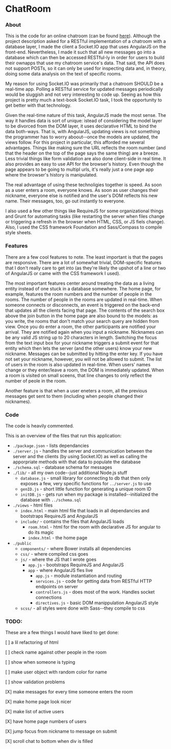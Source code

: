 # ChatRoom

### About

This is the code for an online chatroom (can be found
[here](http://chatroom.rickym.me/)). Although the project description asked for a
RESTful implementation of a chatroom with a database layer, I made the client a
Socket.IO app that uses AngularJS on the front-end. Nevertheless, I made it such that
all new messages go into a database which can then be accessed RESTful-ly in order
for users to build their ownapps that use my chatroom service's data. That said, the
API does not support POSTs, so it can only be used for inspecting data and, in
theory, doing some data analysis on the text of specific rooms.

My reason for using Socket.IO was primarily that a chatroom SHOULD be a real-time
app. Polling a RESTful service for updated messages periodically would be sluggish
and not very interesting to code up. Seeing as how this project is pretty much a
text-book Socket.IO task, I took the opportunity to get better with that technology.

Given the real-time nature of this task, AngularJS made the most sense. The way it
handles data is sort of unique: istead of considering the model layer to be divorced
from the DOM layer, it uses declarative HTML to bind the data both-ways. That is,
with AngularJS, updating views is not something the programmer has to worry
aboout--once the models are updated, the views follow. For this project in
particular, this afforded me several advantages. Things like making sure the URL
reflects the room number (and that the header on the top of the page says the same
thing) are a breeze. Less trivial things like form validation are also done
client-side in real time. It also provides an easy to use API for the browser's
history. Even though the page appears to be going to multipl urls, it's really just a
one page app where the browser's history is manipulated.

The real advantage of using these technoligies together is speed. As soon as a user
enters a room, everyone knows. As soon as user changes their nickname, everyone else
is notified and the user's DOM reflects his new name. Their messages, too, go out
instantly to everyone.

I also used a few other things like RequireJS for some organizational things and
Grunt for automating tasks (like restarting the server when files change or
triggering a refresh in the browser when HTML, CSS, or JS fiels change). Also, I used
the CSS framework Foundation and Sass/Compass to compile style sheets.

### Features

There are a few cool features to note. The least important is that the pages are
responsive. There are a lot of somewhat trivial, DOM-specific features that I don't
really care to get into (as they're likely the upshot of a line or two of AngularJS
or came with the CSS framework I used).

The most important features center around treating the data as a living entity
instead of one stuck in a database somewhere. The home page, for example, features
the room numbers and the number of people in the rooms. The number of people in the
rooms are updated in real-time. When someone connects or disconnects, an event is
triggered on the back-end that updates all the clients facing that page. The contents
of the search box above the join button in the home page are also bound to the
models: as you write, the rooms that don't match your search query are hidden from
view. Once you do enter a room, the other participants are notified your
arrival. They are notified again when you input a nickname. Nicknames can be any
valid JS string up to 20 characters in length. Switching the focus from the text
input box for your nickname triggers a submit event for that entity which then lets
the server (and the other users) know your new nickname. Messages can be submitted by
hitting the enter key. If you have not set your nickname, however, you will not be
allowed to submit. The list of users in the room is also updated in real-time. When
users' names change or they enter/leave a room, the DOM is immediately updated. When
a room is visited on small sceens, that line changes to only reflect the number of
peole in the room.

Another feature is that when a user eneters a room, all the previous messages get
sent to them (including when people changed their nicknames).

### Code

The code is heavily commented.

This is an overview of the files that run this application:

- `./package.json` - lists dependancies
- `./server.js` - handles the server and communication between the server and the
  clients (by using Socket.IO) as well as calling the apporpriate methods with that
  data to populate the database
- `./schema.sql` - database schema for messages
- `./lib/` - all my own code--just additional Node.js stuff
  - `database.js` - small library for connecting to db that then only exposes a few,
    very specific functions for `../server.js` to use
  - `genID.js` - short little function for generating a unique room ID
  - `initDB.js` - gets run when my package is installed--initialized the database
    with `../schema.sql`
- `./views` - html files
  - `index.html` - main html file that loads in all dependancies and bootstraps
    RequireJS and AngularJS
  - `include/` - contains the files that AngularJS loads
    - `room.html` - html for the room with declarative JS for angular to do its magic
    - `index.html` - the home page
- `./public`
  - `components/` - where Bower installs all dependencies
  - `css/` - where compiled css goes
  - `js/` - where the JS that I wrote goes
    - `app.js` - bootstraps RequireJS and AngularJS
    - `app` - where AngularJS fles live
      - `app.js` - module instantiation and routing
      - `services.js` - code for getting data from RESTful HTTP endpoints on server
      - `controllers.js` - does most of the work. Handles socket connections
      - `directives.js` - basic DOM manippulation AngularJS style
  - `scss/` - all styles were done with Sass--they compile to css

### TODO:

These are a few things I would have liked to get done:

[ ] a lil refactoring of html

[ ] check name against other people in the room

[ ] show when someone is typing

[ ] make user object with random color for name

[ ] show validation problems

[X] make messages for every time someone enters the room

[X] make home page look nicer

[X] make list of active users

[X] have home page numbers of users

[X] jump focus from nickname to message on submit

[X] scroll chat to bottom when div is filled
